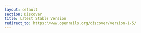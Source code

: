 ```yaml
---
layout: default
section: Discover
title: Latest Stable Version
redirect_to: https://www.openrails.org/discover/version-1-5/
---
```

